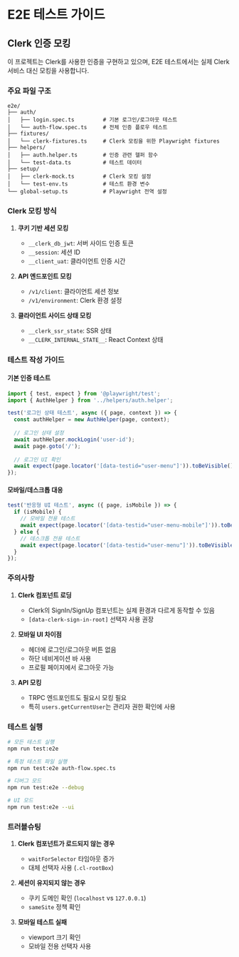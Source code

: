 # E2E 테스트 가이드

## Clerk 인증 모킹

이 프로젝트는 Clerk를 사용한 인증을 구현하고 있으며, E2E 테스트에서는 실제 Clerk 서비스 대신 모킹을 사용합니다.

### 주요 파일 구조

```
e2e/
├── auth/
│   ├── login.spec.ts         # 기본 로그인/로그아웃 테스트
│   └── auth-flow.spec.ts     # 전체 인증 플로우 테스트
├── fixtures/
│   └── clerk-fixtures.ts     # Clerk 모킹을 위한 Playwright fixtures
├── helpers/
│   ├── auth.helper.ts        # 인증 관련 헬퍼 함수
│   └── test-data.ts          # 테스트 데이터
├── setup/
│   ├── clerk-mock.ts         # Clerk 모킹 설정
│   └── test-env.ts           # 테스트 환경 변수
└── global-setup.ts           # Playwright 전역 설정
```

### Clerk 모킹 방식

1. **쿠키 기반 세션 모킹**
   - `__clerk_db_jwt`: 서버 사이드 인증 토큰
   - `__session`: 세션 ID
   - `__client_uat`: 클라이언트 인증 시간

2. **API 엔드포인트 모킹**
   - `/v1/client`: 클라이언트 세션 정보
   - `/v1/environment`: Clerk 환경 설정

3. **클라이언트 사이드 상태 모킹**
   - `__clerk_ssr_state`: SSR 상태
   - `__CLERK_INTERNAL_STATE__`: React Context 상태

### 테스트 작성 가이드

#### 기본 인증 테스트

```typescript
import { test, expect } from '@playwright/test';
import { AuthHelper } from '../helpers/auth.helper';

test('로그인 상태 테스트', async ({ page, context }) => {
  const authHelper = new AuthHelper(page, context);
  
  // 로그인 상태 설정
  await authHelper.mockLogin('user-id');
  await page.goto('/');
  
  // 로그인 UI 확인
  await expect(page.locator('[data-testid="user-menu"]')).toBeVisible();
});
```

#### 모바일/데스크톱 대응

```typescript
test('반응형 UI 테스트', async ({ page, isMobile }) => {
  if (isMobile) {
    // 모바일 전용 테스트
    await expect(page.locator('[data-testid="user-menu-mobile"]')).toBeVisible();
  } else {
    // 데스크톱 전용 테스트
    await expect(page.locator('[data-testid="user-menu"]')).toBeVisible();
  }
});
```

### 주의사항

1. **Clerk 컴포넌트 로딩**
   - Clerk의 SignIn/SignUp 컴포넌트는 실제 환경과 다르게 동작할 수 있음
   - `[data-clerk-sign-in-root]` 선택자 사용 권장

2. **모바일 UI 차이점**
   - 헤더에 로그인/로그아웃 버튼 없음
   - 하단 네비게이션 바 사용
   - 프로필 페이지에서 로그아웃 가능

3. **API 모킹**
   - TRPC 엔드포인트도 필요시 모킹 필요
   - 특히 `users.getCurrentUser`는 관리자 권한 확인에 사용

### 테스트 실행

```bash
# 모든 테스트 실행
npm run test:e2e

# 특정 테스트 파일 실행
npm run test:e2e auth-flow.spec.ts

# 디버그 모드
npm run test:e2e --debug

# UI 모드
npm run test:e2e --ui
```

### 트러블슈팅

1. **Clerk 컴포넌트가 로드되지 않는 경우**
   - `waitForSelector` 타임아웃 증가
   - 대체 선택자 사용 (`.cl-rootBox`)

2. **세션이 유지되지 않는 경우**
   - 쿠키 도메인 확인 (`localhost` vs `127.0.0.1`)
   - `sameSite` 정책 확인

3. **모바일 테스트 실패**
   - viewport 크기 확인
   - 모바일 전용 선택자 사용